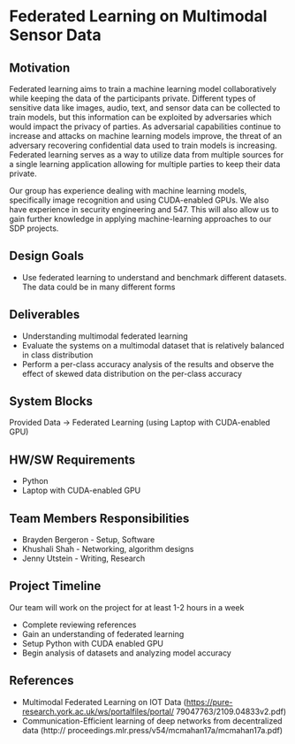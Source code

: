 # Federated Learning on Multimodal Sensor Data

## Motivation
Federated learning aims to train a machine learning model collaboratively while keeping the data of the participants private. Different types of sensitive data like images, audio, text, and sensor data can be collected to train models, but this information can be exploited by adversaries which would impact the privacy of parties. As adversarial capabilities continue to increase and attacks on machine learning models improve, the threat of an adversary recovering confidential data used to train models is increasing. Federated learning serves as a way to utilize data from multiple sources for a single learning application allowing for multiple parties to keep their data private.

Our group has experience dealing with machine learning models, specifically image recognition and using CUDA-enabled GPUs. We also have experience in security engineering and 547. This will also allow us to gain further knowledge in applying machine-learning approaches to our SDP projects.
 
## Design Goals
- Use federated learning to understand and benchmark different datasets. The data could be in many different forms 

## Deliverables
- Understanding multimodal federated learning 
- Evaluate the systems on a multimodal dataset that is relatively balanced in class distribution 
- Perform a per-class accuracy analysis of the results and observe the effect of skewed data distribution on the per-class accuracy

## System Blocks
Provided Data -> Federated Learning (using Laptop with CUDA-enabled GPU)

## HW/SW Requirements
- Python
- Laptop with CUDA-enabled GPU

## Team Members Responsibilities
- Brayden Bergeron - Setup, Software
- Khushali Shah - Networking, algorithm designs 
- Jenny Utstein - Writing, Research

## Project Timeline
Our team will work on the project for at least 1-2 hours in a week
- Complete reviewing references
- Gain an understanding of federated learning
- Setup Python with CUDA enabled GPU
- Begin analysis of datasets and analyzing model accuracy
 

## References
- Multimodal Federated Learning on IOT Data (https://pure-research.york.ac.uk/ws/portalfiles/portal/ 79047763/2109.04833v2.pdf)
- Communication-Efficient learning of deep networks from decentralized data (http:// proceedings.mlr.press/v54/mcmahan17a/mcmahan17a.pdf)

